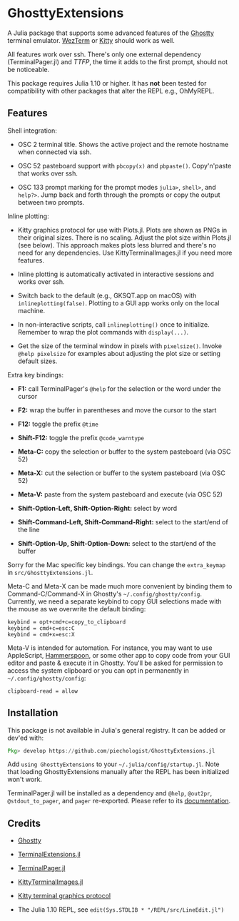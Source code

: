 # GhosttyExtensions

A Julia package that supports some advanced features of the [Ghostty](https://ghostty.org) terminal emulator.
[WezTerm](https://wezfurlong.org/wezterm/index.html) or [Kitty](https://sw.kovidgoyal.net/kitty/) should work as well.

All features work over ssh. There's only one external dependency (TerminalPager.jl) and
_TTFP_, the time it adds to the first prompt, should not be noticeable.

This package requires Julia 1.10 or higher. It has **not** been tested for compatibility with
other packages that alter the REPL e.g., OhMyREPL.

## Features

Shell integration:

- OSC 2 terminal title.
  Shows the active project and the remote hostname when connected via ssh.

- OSC 52 pasteboard support with `pbcopy(x)` and `pbpaste()`.
  Copy'n'paste that works over ssh.

- OSC 133 prompt marking for the prompt modes `julia>`, `shell>`, and `help?>`.
  Jump back and forth through the prompts or copy the output between two prompts.

Inline plotting:

- Kitty graphics protocol for use with Plots.jl. Plots are shown as PNGs in their original
  sizes. There is no scaling. Adjust the plot size within Plots.jl (see below). This
  approach makes plots less blurred and there's no need for any dependencies. Use
  KittyTerminalImages.jl if you need more features.

- Inline plotting is automatically activated in interactive sessions and works over ssh.

- Switch back to the default (e.g., GKSQT.app on macOS) with `inlineplotting(false)`.
  Plotting to a GUI app works only on the local machine.

- In non-interactive scripts, call `inlineplotting()` once to initialize.
  Remember to wrap the plot commands with `display(...)`.

- Get the size of the terminal window in pixels with `pixelsize()`. Invoke `@help pixelsize`
  for examples about adjusting the plot size or setting default sizes.

Extra key bindings:

- **F1:** call TerminalPager's `@help` for the selection or the word under the cursor

- **F2:** wrap the buffer in parentheses and move the cursor to the start

- **F12:** toggle the prefix `@time`

- **Shift-F12:** toggle the prefix `@code_warntype`

- **Meta-C:** copy the selection or buffer to the system pasteboard (via OSC 52)

- **Meta-X:** cut the selection or buffer to the system pasteboard (via OSC 52)

- **Meta-V:** paste from the system pasteboard and execute (via OSC 52)

- **Shift-Option-Left, Shift-Option-Right:** select by word

- **Shift-Command-Left, Shift-Command-Right:** select to the start/end of the line

- **Shift-Option-Up, Shift-Option-Down:** select to the start/end of the buffer

Sorry for the Mac specific key bindings. You can change the `extra_keymap` in
`src/GhosttyExtensions.jl`.

Meta-C and Meta-X can be made much more convenient by binding them to Command-C/Command-X in
Ghostty's `~/.config/ghostty/config`. Currently, we need a separate keybind to copy GUI
selections made with the mouse as we overwrite the default binding:

```
keybind = opt+cmd+c=copy_to_clipboard
keybind = cmd+c=esc:C
keybind = cmd+x=esc:X
```

Meta-V is intended for automation. For instance, you may want to use AppleScript,
[Hammerspoon](https://hammerspoon.org), or some other app to copy code from your GUI editor
and paste & execute it in Ghostty. You'll be asked for permission to access the system
clipboard or you can opt in permanently in `~/.config/ghostty/config`:

```
clipboard-read = allow
```

## Installation

This package is not available in Julia's general registry. It can be added or dev'ed with:

```julia
Pkg> develop https://github.com/piechologist/GhosttyExtensions.jl
```

Add `using GhosttyExtensions` to your `~/.julia/config/startup.jl`. Note that loading
GhosttyExtensions manually after the REPL has been initialized won't work.

TerminalPager.jl will be installed as a dependency and `@help`, `@out2pr`,
`@stdout_to_pager`, and `pager` re-exported. Please refer to its
[documentation](https://ronisbr.github.io/TerminalPager.jl/stable/).

## Credits

- [Ghostty](https://github.com/ghostty-org/ghostty)

- [TerminalExtensions.jl](https://github.com/Keno/TerminalExtensions.jl)

- [TerminalPager.jl](https://github.com/ronisbr/TerminalPager.jl)

- [KittyTerminalImages.jl](https://github.com/simonschoelly/KittyTerminalImages.jl)

- [Kitty terminal graphics protocol](https://sw.kovidgoyal.net/kitty/graphics-protocol/)

- The Julia 1.10 REPL, see `edit(Sys.STDLIB * "/REPL/src/LineEdit.jl")`
